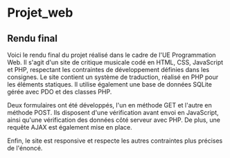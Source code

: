 # Projet_web



## Rendu final

Voici le rendu final du projet réalisé dans le cadre de l'UE Programmation Web. Il s'agit d'un site de critique musicale codé en HTML, CSS, JavaScript et PHP, respectant les contraintes de développement définies dans les consignes. Le site contient un système de traduction, réalisé en PHP pour les éléments statiques. Il utilise également une base de données SQLite gérée avec PDO et des classes PHP.

Deux formulaires ont été développés, l'un en méthode GET et l'autre en méthode POST. Ils disposent d'une vérification avant envoi en JavaScript, ainsi qu'une vérification des données côté serveur avec PHP. De plus, une requête AJAX est également mise en place.

Enfin, le site est responsive et respecte les autres contraintes plus précises de l'énoncé.
